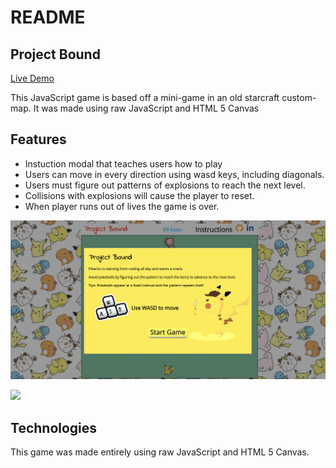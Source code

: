 # README

## Project Bound
[Live Demo](https://joonson22.github.io/Project-Bound/)

This JavaScript game is based off a mini-game in an old starcraft custom-map. It was made using raw JavaScript and HTML 5 Canvas

## Features
  * Instuction modal that teaches users how to play
  * Users can move in every direction using wasd keys, including diagonals.
  * Users must figure out patterns of explosions to reach the next level.
  * Collisions with explosions will cause the player to reset.
  * When player runs out of lives the game is over.
  
   ![](/dist/modal.png)
   
   ![](/dist/gameplay.gif)
 

## Technologies

This game was made entirely using raw JavaScript and HTML 5 Canvas.
